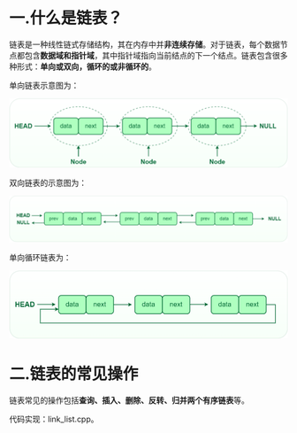 # 一.什么是链表？

链表是一种线性链式存储结构，其在内存中并**非连续存储**。对于链表，每个数据节点都包含**数据域和指针域**，其中指针域指向当前结点的下一个结点。链表包含很多种形式：**单向或双向，循环的或非循环的**。

单向链表示意图为：

![Singlelinkedlist](images/Singlelinkedlist.png)

双向链表的示意图为：

<img src="images/Doublylinkedlist.png" alt="Doublylinkedlist" style="zoom:80%;" />

单向循环链表为：

<img src="images/Circularlinkedlist.png" alt="Circularlinkedlist" style="zoom:80%;" />

# 二.链表的常见操作

链表常见的操作包括**查询、插入、删除、反转、归并两个有序链表**等。

代码实现：link_list.cpp。

